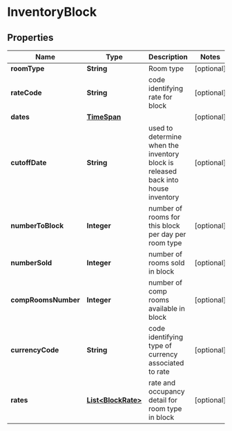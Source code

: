 
# InventoryBlock

## Properties
Name | Type | Description | Notes
------------ | ------------- | ------------- | -------------
**roomType** | **String** | Room type |  [optional]
**rateCode** | **String** | code identifying rate for block |  [optional]
**dates** | [**TimeSpan**](TimeSpan.md) |  |  [optional]
**cutoffDate** | **String** | used to determine when the inventory block is released back into house inventory |  [optional]
**numberToBlock** | **Integer** | number of rooms for this block per day per room type |  [optional]
**numberSold** | **Integer** | number of rooms sold in block |  [optional]
**compRoomsNumber** | **Integer** | number of comp rooms available in block |  [optional]
**currencyCode** | **String** | code identifying type of currency associated to rate |  [optional]
**rates** | [**List&lt;BlockRate&gt;**](BlockRate.md) | rate and occupancy detail for room type in block |  [optional]




